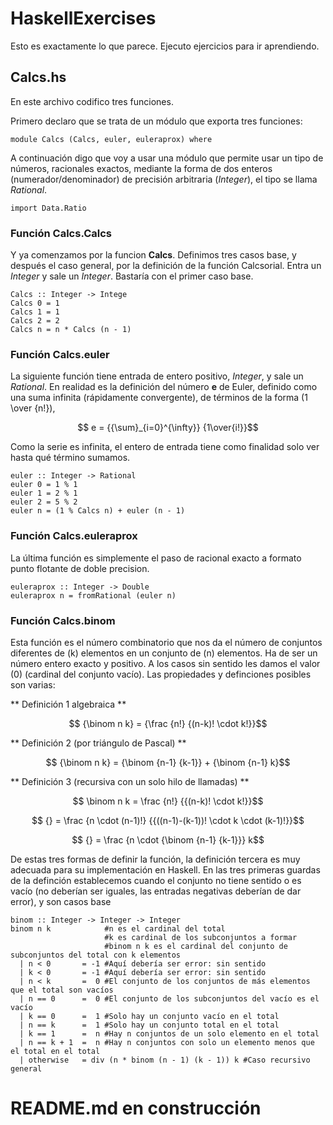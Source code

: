 # HaskellExercises

Esto es exactamente lo que parece. Ejecuto ejercicios
para ir aprendiendo.

## Calcs.hs

En este archivo codifico tres funciones.

Primero declaro que se trata de un módulo que exporta
tres funciones:

    module Calcs (Calcs, euler, euleraprox) where

A continuación digo que voy a usar una módulo que
permite usar un tipo de números, racionales exactos,
mediante la forma de dos enteros (numerador/denominador)
de precisión arbitraria (*Integer*), el tipo se llama
*Rational*.

    import Data.Ratio

### Función **Calcs.Calcs**

Y ya comenzamos por la funcion **Calcs**. Definimos
tres casos base, y después el caso general, por la
definición de la función Calcsorial. Entra un *Integer*
y sale un *Integer*. Bastaría con el primer caso base.

    Calcs :: Integer -> Intege
    Calcs 0 = 1
    Calcs 1 = 1
    Calcs 2 = 2
    Calcs n = n * Calcs (n - 1)

### Función **Calcs.euler**

La siguiente función tiene entrada de entero positivo,
*Integer*, y sale un *Rational*. En realidad es la
definición del número **e** de Euler, definido como
una suma infinita (rápidamente convergente), de
términos de la forma \(1 \over {n!}\),

```math
    e = {{\sum}_{i=0}^{\infty}} {1\over{i!}}
```

Como la serie es infinita, el entero de entrada tiene
como finalidad solo ver hasta qué término sumamos.

    euler :: Integer -> Rational
    euler 0 = 1 % 1
    euler 1 = 2 % 1
    euler 2 = 5 % 2
    euler n = (1 % Calcs n) + euler (n - 1)

### Función **Calcs.euleraprox**

La última función es simplemente el paso de
racional exacto a formato punto flotante de
doble precision.

    euleraprox :: Integer -> Double
    euleraprox n = fromRational (euler n)

### Función **Calcs.binom**

Esta función es el número combinatorio que nos da
el número de conjuntos diferentes de \(k\) elementos
en un conjunto de \(n\) elementos.
Ha de ser un número entero exacto y positivo. A los
casos sin sentido les damos el valor \(0\) (cardinal
del conjunto vacío). Las propiedades y definciones
posibles son varias:

** Definición 1 algebraica **
```math
    {\binom n k} = {\frac {n!} {(n-k)! \cdot k!}}
```
** Definición 2 (por triángulo de Pascal) **
```math
    {\binom n k} = {\binom {n-1} {k-1}} + {\binom {n-1} k}
```
** Definición 3 (recursiva con un solo hilo de llamadas) **
```math
	\binom n k = \frac {n!} {{(n-k)! \cdot k!}}
```
```math
	{} =  \frac {n \cdot (n-1)!} {{((n-1)-(k-1))! \cdot k \cdot (k-1)!}}
```
```math
	{} =  \frac {n \cdot {\binom {n-1} {k-1}}} k
```

De estas tres formas de definir la función, la definición tercera es muy adecuada para su implementación en Haskell.
En las tres primeras guardas de la definción establecemos cuando el conjunto no tiene sentido o es vacío (no deberían ser iguales, las entradas negativas deberían de dar error),
y son casos base

    binom :: Integer -> Integer -> Integer
    binom n k            #n es el cardinal del total 
                         #k es cardinal de los subconjuntos a formar
                         #binom n k es el cardinal del conjunto de subconjuntos del total con k elementos
      | n < 0       = -1 #Aquí debería ser error: sin sentido
      | k < 0       = -1 #Aquí debería ser error: sin sentido
      | n < k       =  0 #El conjunto de los conjuntos de más elementos que el total son vacíos
      | n == 0      =  0 #El conjunto de los subconjuntos del vacío es el vacío
      | k == 0      =  1 #Solo hay un conjunto vacío en el total
      | n == k      =  1 #Solo hay un conjunto total en el total
      | k == 1      =  n #Hay n conjuntos de un solo elemento en el total
      | n == k + 1  =  n #Hay n conjuntos con solo un elemento menos que el total en el total
      | otherwise   = div (n * binom (n - 1) (k - 1)) k #Caso recursivo general
      
# README.md en construcción
